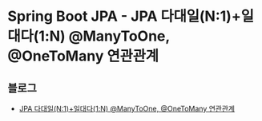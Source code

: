 Spring Boot JPA - JPA 다대일(N:1)+일대다(1:N) @ManyToOne, @OneToMany 연관관계
======

## 블로그
- <a href="https://blog.advenoh.pe.kr/database/JPA-%EB%8B%A4%EB%8C%80%EC%9D%BC-Many-To-One-%EC%97%B0%EA%B4%80%EA%B4%80%EA%B3%84/" target="_blank">JPA 다대일(N:1)+일대다(1:N) @ManyToOne, @OneToMany 연관관계</a>